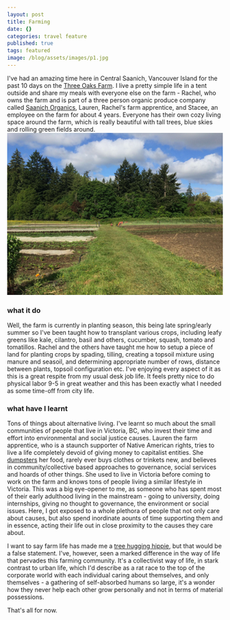 ```yaml
---
layout: post
title: Farming
date: {}
categories: travel feature
published: true
tags: featured
image: /blog/assets/images/p1.jpg
---
```

I've had an amazing time here in Central Saanich, Vancouver Island for the past 10 days on the [Three Oaks Farm](http://www.peninsulanewsreview.com/news/304323141.html). I live a pretty simple life in a tent outside and share my meals with everyone else on the farm - Rachel, who owns the farm and is part of a three person organic produce company called [Saanich Organics](http://saanichorganics.com/about/), Lauren, Rachel's farm apprentice, and Stacee, an employee on the farm for about 4 years. Everyone has their own cozy living space around the farm, which is really beautiful with tall trees, blue skies and rolling green fields around.
![IMG_0615.JPG](/assets/images/IMG_0615.jpg)


### what it do
Well, the farm is currently in planting season, this being late spring/early summer so I've been taught how to transplant various crops, including leafy greens like kale, cilantro, basil and others, cucumber, squash, tomato and tomatillos. Rachel and the others have taught me how to setup a piece of land for planting crops by spading, tilling, creating a topsoil mixture using manure and seasoil, and determining appropriate number of rows, distance between plants, topsoil configuration etc. I've enjoying every aspect of it as this is a great respite from my usual desk job life. It feels pretty nice to do physical labor 9-5 in great weather and this has been exactly what I needed as some time-off from city life.

### what have I learnt
Tons of things about alternative living. I've learnt so much about the small communities of people that live in Victoria, BC, who invest their time and effort into environmental and social justice causes. Lauren the farm apprentice, who is a staunch supporter of Native American rights, tries to live a life completely devoid of giving money to capitalist entities. She [dumpsters](https://en.wikipedia.org/wiki/Dumpster_diving) her food, rarely ever buys clothes or trinkets new, and believes in community/collective based approaches to governance, social services and hoards of other things. She used to live in Victoria before coming to work on the farm and knows tons of people living a similar lifestyle in Victoria. This was a big eye-opener to me, as someone who has spent most of their early adulthood living in the mainstream - going to university, doing internships, giving no thought to governance, the environment or social issues. Here, I got exposed to a whole plethora of people that not only care about causes, but also spend inordinate aounts of time supporting them and in essence, acting their life out in close proximity to the causes they care about. 

I want to say farm life has made me a [tree hugging hippie](http://uncyclopedia.wikia.com/wiki/Tree_hugging_hippy), but that would be a false statement. I've, however, seen a marked difference in the way of life that pervades this farming community. It's a collectivist way of life, in stark contrast to urban life, which I'd describe as a rat race to the top of the corporate world with each individual caring about themselves, and only themselves - a gathering of self-absorbed humans so large, it's a wonder how they never help each other grow personally and not in terms of material possessions.

That's all for now.

